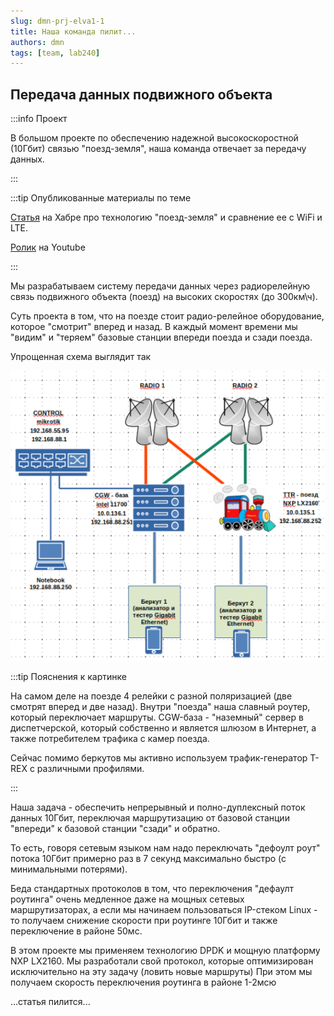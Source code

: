 ```yaml
---
slug: dmn-prj-elva1-1
title: Наша команда пилит...
authors: dmn
tags: [team, lab240]
---
```


## Передача данных подвижного объекта

:::info Проект

В большом проекте по обеспечению надежной высокоскоростной (10Гбит)
связью "поезд-земля", наша команда отвечает за передачу данных.

:::

:::tip Опубликованные материалы по теме

[Статья](https://habr.com/ru/articles/739496/) на Хабре про технологию "поезд-земля" и сравнение ее с WiFi и LTE.

[Ролик](https://www.youtube.com/watch?v=t48YXALtb-M) на Youtube

:::

Мы разрабатываем систему передачи данных через
радиорелейную связь подвижного объекта (поезд) на
высоких скоростях (до 300км\ч).

Суть проекта в том, что на поезде стоит радио-релейное
оборудование, которое "смотрит" вперед и назад. В каждый момент
времени мы "видим" и "теряем" базовые станции впереди поезда и сзади поезда.

Упрощенная схема выглядит так

![Alt text](img/toto1.png)

:::tip Пояснения к картинке

На самом деле на поезде 4 релейки с разной поляризацией (две смотрят вперед и две назад). Внутри "поезда" наша славный роутер,
который переключает маршруты. CGW-база - "наземный" сервер в диспетчерской, который собственно и является шлюзом в Интернет, а также потребителем трафика с камер поезда. 

Сейчас помимо беркутов мы активно используем трафик-генератор T-REX с различными профилями.

:::

Наша задача - обеспечить непрерывный и полно-дуплексный поток
данных 10Гбит, переключая маршрутизацию от базовой станции "впереди"
к базовой станции "сзади" и обратно.

То есть, говоря сетевым языком нам надо переключать "дефоулт роут" потока 10Гбит
примерно раз в 7 секунд максимально быстро (с минимальными потерями).

Беда стандартных протоколов в том, что переключения "дефаулт роутинга" очень медленное
даже на мощных сетевых маршрутизаторах, а если мы начинаем пользоваться IP-стеком Linux -
то получаем снижение скорости при роутинге 10Гбит и также переключение в районе 50мс.

В этом проекте мы применяем технологию DPDK и мощную платформу NXP LX2160. Мы разработали
свой протокол, которые оптимизирован исключительно на эту задачу (ловить новые маршруты) При этом
мы получаем скорость переключения роутинга в районе 1-2мсю

...статья пилится...
